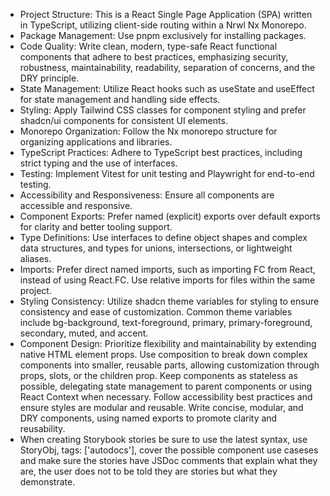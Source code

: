 - Project Structure: This is a React Single Page Application (SPA) written in TypeScript, utilizing client-side routing within a Nrwl Nx Monorepo.
- Package Management: Use pnpm exclusively for installing packages.
- Code Quality: Write clean, modern, type-safe React functional components that adhere to best practices, emphasizing security, robustness, maintainability, readability, separation of concerns, and the DRY principle.
- State Management: Utilize React hooks such as useState and useEffect for state management and handling side effects.
- Styling: Apply Tailwind CSS classes for component styling and prefer shadcn/ui components for consistent UI elements.
- Monorepo Organization: Follow the Nx monorepo structure for organizing applications and libraries.
- TypeScript Practices: Adhere to TypeScript best practices, including strict typing and the use of interfaces.
- Testing: Implement Vitest for unit testing and Playwright for end-to-end testing.
- Accessibility and Responsiveness: Ensure all components are accessible and responsive.
- Component Exports: Prefer named (explicit) exports over default exports for clarity and better tooling support.
- Type Definitions: Use interfaces to define object shapes and complex data structures, and types for unions, intersections, or lightweight aliases.
- Imports: Prefer direct named imports, such as importing FC from React, instead of using React.FC. Use relative imports for files within the same project.
- Styling Consistency: Utilize shadcn theme variables for styling to ensure consistency and ease of customization. Common theme variables include bg-background, text-foreground, primary, primary-foreground, secondary, muted, and accent.
- Component Design: Prioritize flexibility and maintainability by extending native HTML element props. Use composition to break down complex components into smaller, reusable parts, allowing customization through props, slots, or the children prop. Keep components as stateless as possible, delegating state management to parent components or using React Context when necessary. Follow accessibility best practices and ensure styles are modular and reusable. Write concise, modular, and DRY components, using named exports to promote clarity and reusability.
- When creating Storybook stories be sure to use the latest syntax, use StoryObj, tags: ['autodocs'], cover the possible component use caseses and make sure the stories have JSDoc comments that explain what they are, the user does not to be told they are stories but what they demonstrate.
